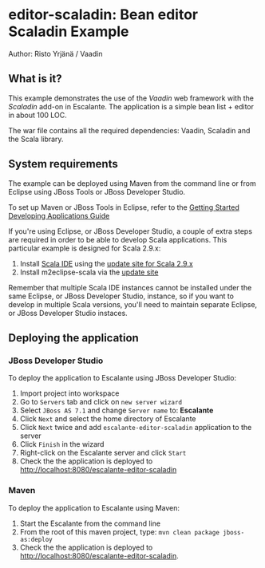 # editor-scaladin: Bean editor Scaladin Example

Author: Risto Yrjänä / Vaadin

## What is it?

This example demonstrates the use of the *Vaadin* web framework with the *Scaladin* add-on in Escalante. The application is a simple bean list + editor in about 100 LOC.

The war file contains all the required dependencies: Vaadin, Scaladin and the Scala library.

## System requirements

The example can be deployed using Maven from the command line or from Eclipse
using JBoss Tools or JBoss Developer Studio.

To set up Maven or JBoss Tools in Eclipse, refer to the
[Getting Started Developing Applications Guide](https://docs.jboss.org/author/display/AS71/Getting+Started+Developing+Applications+Guide)

If you're using Eclipse, or JBoss Developer Studio, a couple of extra steps
are required in order to be able to develop Scala applications. This particular
example is designed for Scala 2.9.x:

1. Install [Scala IDE](http://scala-ide.org/docs/user/gettingstarted.html)
using the [update site for Scala 2.9.x](http://download.scala-ide.org/releases-29/stable/site)
2. Install m2eclipse-scala via the [update site](http://alchim31.free.fr/m2e-scala/update-site)

Remember that multiple Scala IDE instances cannot be installed under the same
Eclipse, or JBoss Developer Studio, instance, so if you want to develop in
multiple Scala versions, you'll need to maintain separate Eclipse, or JBoss
Developer Studio instaces.

## Deploying the application

### JBoss Developer Studio

To deploy the application to Escalante using JBoss Developer Studio:

1. Import project into workspace
2. Go to `Servers` tab and click on `new server wizard`
3. Select `JBoss AS 7.1` and change `Server name` to: **Escalante**
4. Click `Next` and select the home directory of Escalante
5. Click `Next` twice and add `escalante-editor-scaladin` application to the server
6. Click `Finish` in the wizard
7. Right-click on the Escalante server and click `Start`
8. Check the the application is deployed to
<http://localhost:8080/escalante-editor-scaladin>

### Maven

To deploy the application to Escalante using Maven:

1. Start the Escalante from the command line
2. From the root of this maven project, type:
`mvn clean package jboss-as:deploy`
3. Check the the application is deployed to
<http://localhost:8080/escalante-editor-scaladin>.